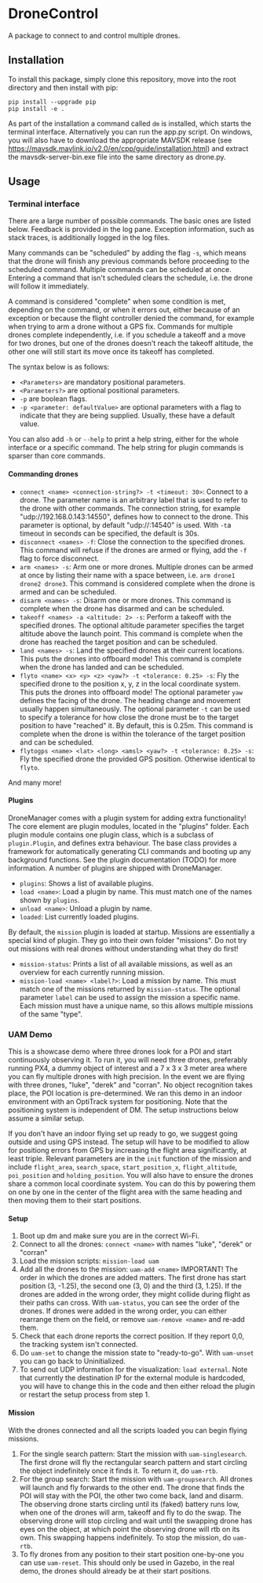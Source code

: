 # DroneControl

A package to connect to and control multiple drones.

## Installation

To install this package, simply clone this repository, move into the root directory and then install with pip:
```
pip install --upgrade pip
pip install -e .
```

As part of the installation a command called ```dm``` is installed, which starts the terminal interface. 
Alternatively you can run the app.py script.
On windows, you will also have to download the appropriate MAVSDK release (see https://mavsdk.mavlink.io/v2.0/en/cpp/guide/installation.html) and extract the mavsdk-server-bin.exe file into the same directory as drone.py.

## Usage

### Terminal interface

There are a large number of possible commands. The basic ones are listed below. Feedback is provided in the log pane.
Exception information, such as stack traces, is additionally logged in the log files. 

Many commands can be "scheduled" by adding the flag `-s`, which means that the drone will finish any previous commands 
before proceeding to the scheduled command. Multiple commands can be scheduled at once. Entering a command that isn't 
scheduled clears the schedule, i.e. the drone will follow it immediately. 

A command is considered "complete" when some condition is met, depending on the command, or when it errors out, either 
because of an exception or because the flight controller denied the command, for example when trying to arm a drone 
without a GPS fix. Commands for multiple drones complete independently, i.e. if you schedule a takeoff and a move for 
two drones, but one of the drones doesn't reach the takeoff altitude, the other one will still start its move once its 
takeoff has completed.

The syntax below is as follows: 
- `<Parameters>` are mandatory positional parameters. 
- `<Parameters?>` are optional positional parameters.
- `-p` are boolean flags.
- `-p <parameter: defaultValue>` are optional parameters with a flag to indicate that they are being supplied. Usually, 
these have a default value.

You can also add `-h` or `--help` to print a help string, either for the whole interface or a specific command. The 
help string for plugin commands is sparser than core commands.

#### Commanding drones

- `connect <name> <connection-string?> -t <timeout: 30>`: Connect to a drone. The parameter name is an arbitrary label that 
is used to refer to the drone with other commands. The connection string, for example "udp://192.168.0.143:14550", 
defines how to connect to the drone. This parameter is optional, by default "udp://:14540" is used. With `-t`a timeout 
in seconds can be specified, the default is 30s.
- `disconnect <names> -f`: Close the connection to the specified drones. This command will refuse if the drones are 
armed or flying, add the `-f` flag to force disconnect.
- `arm <names> -s`: Arm one or more drones. Multiple drones can be armed at once by listing their name with a space 
between, i.e. `arm drone1 drone2 drone3`. This command is considered complete when the drone is armed and can be 
scheduled.
- `disarm <names> -s`: Disarm one or more drones. This command is complete when the drone has disarmed and 
can be scheduled.
- `takeoff <names> -a <altitude: 2> -s`: Perform a takeoff with the specified drones. The optional altitude 
parameter specifies the target altitude above the launch point. This command is complete when the drone has reached the 
target position and can be scheduled.
- `land <names> -s`: Land the specified drones at their current locations. This puts the drones into offboard mode! 
This command is complete when the drone has landed and can be scheduled.
- `flyto <name> <x> <y> <z> <yaw?> -t <tolerance: 0.25> -s`: Fly the specified drone to the position x, y, z in the 
local coordinate system. This puts the drones into offboard mode! The optional parameter `yaw` defines the facing of
the drone. The heading change and movement usually happen simultaneously. The optional parameter `-t` can be used to
specify a tolerance for how close the drone must be to the target position to have "reached" it. By default, this is
0.25m. This command is complete when the drone is within the tolerance of the target position and can be scheduled.
- `flytogps <name> <lat> <long> <amsl> <yaw?> -t <tolerance: 0.25> -s`: Fly the specified drone the provided GPS position.
Otherwise identical to `flyto`.

And many more!

#### Plugins

DroneManager comes with a plugin system for adding extra functionality! The core element are plugin modules, located in 
the "plugins" folder. Each plugin module contains one plugin class, which is a subclass of `plugin.Plugin`, and defines 
extra behaviour. The base class provides a framework for automatically generating CLI commands and booting up any 
background functions. See the plugin documentation (TODO) for more information. A number of plugins are shipped with 
DroneManager.

- `plugins`: Shows a list of available plugins.
- `load <name>`: Load a plugin by name. This must match one of the names shown by `plugins`.
- `unload <name>`: Unload a plugin by name.
- `loaded`: List currently loaded plugins.

By default, the `mission` plugin is loaded at startup. Missions are essentially a special kind of plugin. They go into 
their own folder "missions". Do not try out missions with real drones without understanding what they do first!

- `mission-status`: Prints a list of all available missions, as well as an overview for each currently running mission.
- `mission-load <name> <label?>`: Load a mission by name. This must match one of the missions returned by 
`mission-status`. The optional parameter `label` can be used to assign the mission a specific name. Each mission must 
have a unique name, so this allows multiple missions of the same "type".

### UAM Demo

This is a showcase demo where three drones look for a POI and start continuously observing it.
To run it, you will need three drones, preferably running PX4, a dummy object of interest and a 7 x 3 x 3 meter area 
where you can fly multiple drones with high precision.
In the event we are flying with three drones, "luke", "derek" and "corran". No object recognition takes place, the 
POI location is pre-determined.
We ran this demo in an indoor environment with an OptiTrack system for positioning. Note that the positioning system
is independent of DM.
The setup instructions below assume a similar setup.

If you don't have an indoor flying set up ready to go, we suggest going outside and using GPS instead. The setup will 
have to be modified to allow for positiong errors from GPS by increasing the flight area significantly, at least triple. 
Relevant parameters are in the `init` function of the mission and include `flight_area`, `search_space`, 
`start_position_x`, `flight_altitude`, `poi_position` and `holding_position`. You will also have to ensure the drones 
share a common local coordinate system. You can do this by powering them on one by one in the center of the flight 
area with the same heading and then moving them to their start positions.

#### Setup
1. Boot up dm and make sure you are in the correct Wi-Fi.
2. Connect to all the drones: `connect <name>` with names "luke", "derek" or "corran"
3. Load the mission scripts: `mission-load uam`
4. Add all the drones to the mission: `uam-add <name>` IMPORTANT! The order in which the drones are added matters. The 
first drone has start position (3, -1.25), the second one (3, 0) and the third (3, 1.25). If the drones are added in the 
wrong order, they might collide during flight as their paths can cross. With `uam-status`, you can see the order of the 
drones. If drones were added in the wrong order, you can either rearrange them on the field, or remove 
`uam-remove <name>` and re-add them.
5. Check that each drone reports the correct position. If they report 0,0, the tracking system isn't connected. 
6. Do `uam-set` to change the mission state to "ready-to-go". With `uam-unset` you can go back to Uninitialized.
7. To send out UDP information for the visualization: `load external`. Note that currently the destination IP for the 
external module is hardcoded, you will have to change this in the code and then either reload the plugin or restart the 
setup process from step 1.

#### Mission
With the drones connected and all the scripts loaded you can begin flying missions.
1. For the single search pattern: Start the mission with `uam-singlesearch`. The first drone will fly the rectangular 
search pattern and start circling the object indefinitely once it finds it. To return it, do `uam-rtb`.
2. For the group search: Start the mission with `uam-groupsearch`. All drones will launch and fly forwards to the other 
end. The drone that finds the POI will stay with the POI, the other two come back, land and disarm. The observing 
drone starts circling until its (faked) battery runs low, when one of the drones will arm, takeoff and fly to do the 
swap. The observing drone will stop circling and wait until the swapping drone has eyes on the object, at which point 
the observing drone will rtb on its own. This swapping happens indefinitely. To stop the mission, do `uam-rtb`.
3. To fly drones from any position to their start position one-by-one you can use `uam-reset`. This should only be used 
in Gazebo, in the real demo, the drones should already be at their start positions.
